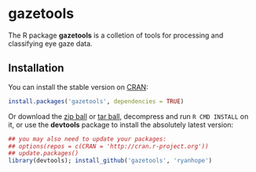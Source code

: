 # gazetools

The R package **gazetools** is a colletion of tools for processing and classifying eye gaze data.

## Installation

You can install the stable version on [CRAN](http://cran.r-project.org/package=gazetools):
  
  ```r
install.packages('gazetools', dependencies = TRUE)
```

Or download the [zip ball](https://github.com/ryanhope/gazetools/zipball/master) or 
[tar ball](https://github.com/ryanhope/gazetools/tarball/master), decompress and 
run `R CMD INSTALL` on it, or use the **devtools** package to install the 
absolutely latest version:
  
  ```r
## you may also need to update your packages: 
## options(repos = c(CRAN = 'http://cran.r-project.org'))
## update.packages()
library(devtools); install_github('gazetools', 'ryanhope')
```